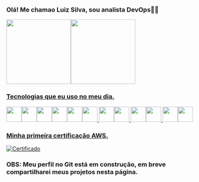 ### Olá! Me chamao Luiz Silva, sou analista DevOps👋🏾


<div>
<a href="https://github.com/seu-usuário-aqui">
<img loading="lazy" height="170em" src="https://github-readme-stats.vercel.app/api/top-langs/?username=LuizSilva-1&layout=compact&langs_count=7&theme=onedark"/><img loading="lazy" height="170em" src="https://github-readme-stats.vercel.app/api?username=LuizSilva-1&show_icons=true&theme=onedark&include_all_commits=true&count_private=true"/>
</div>



### Tecnologias que eu uso no meu dia.

<img src="https://cdn.jsdelivr.net/gh/devicons/devicon/icons/terraform/terraform-original-wordmark.svg" width="40" height="40" /><img src="https://cdn.jsdelivr.net/gh/devicons/devicon/icons/git/git-original-wordmark.svg" width="40" height="40" /><img src="https://cdn.jsdelivr.net/gh/devicons/devicon/icons/kubernetes/kubernetes-plain-wordmark.svg" width="40" height="40" /><img src="https://cdn.jsdelivr.net/gh/devicons/devicon/icons/docker/docker-original.svg" width="40" height="40" /><img src="https://cdn.jsdelivr.net/gh/devicons/devicon/icons/vagrant/vagrant-original.svg" width="40" height="40" /><img src="https://cdn.jsdelivr.net/gh/devicons/devicon/icons/linux/linux-original.svg" width="40" height="40" />
<img src="https://cdn.jsdelivr.net/gh/devicons/devicon/icons/prometheus/prometheus-original.svg" width="40" height="40" /><img src="https://cdn.jsdelivr.net/gh/devicons/devicon/icons/amazonwebservices/amazonwebservices-original.svg" width="40" height="40" />
<img src="https://cdn.jsdelivr.net/gh/devicons/devicon/icons/ansible/ansible-original.svg" width="40" height="40" /><img src="https://cdn.jsdelivr.net/gh/devicons/devicon/icons/jenkins/jenkins-original.svg" width="40" height="40" />
<img src="https://cdn.jsdelivr.net/gh/devicons/devicon/icons/grafana/grafana-original.svg" width="40" height="40" /><img src="https://cdn.jsdelivr.net/gh/devicons/devicon/icons/bash/bash-original.svg" width="40" height="40" />

### Minha primeira certificação AWS.


[![Certificado](https://img.shields.io/badge/Amazon_AWS-232F3E?style=for-the-badge&logo=amazon-aws&logoColor=white)](https://www.credly.com/badges/152e2b93-4eca-433e-92d6-b7fe318bc14e/linked_in?t=rlyhmo)

### OBS: Meu perfil no Git está em construção, em breve compartilharei meus projetos nesta página.
